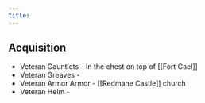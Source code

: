 ```yaml
---
title:
---
```


## Acquisition
- Veteran Gauntlets - In the chest on top of [[Fort Gael]]
- Veteran Greaves - 
- Veteran Armor Armor - [[Redmane Castle]] church
- Veteran Helm - 
